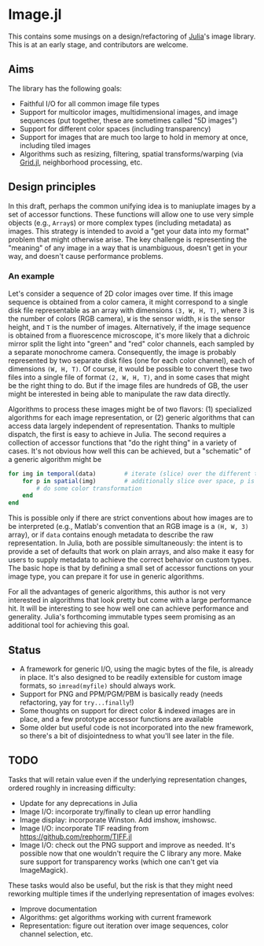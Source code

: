 # Image.jl

This contains some musings on a design/refactoring of [Julia](http://julialang.org/)'s image library. This is at an early stage, and contributors are welcome.

## Aims

The library has the following goals:

- Faithful I/O for all common image file types
- Support for multicolor images, multidimensional images, and image sequences (put together, these are sometimes called "5D images")
- Support for different color spaces (including transparency)
- Support for images that are much too large to hold in memory at once, including tiled images
- Algorithms such as resizing, filtering, spatial transforms/warping (via [Grid.jl](http://github.com/timholy/Grid.jl/), neighborhood processing, etc.

## Design principles

In this draft, perhaps the common unifying idea is to maniuplate images by a set of accessor functions. These functions will allow one to use very simple objects (e.g., `Array`s) or more complex types (including metadata) as images. This strategy is intended to avoid a "get your data into my format" problem that might otherwise arise. The key challenge is representing the "meaning" of any image in a way that is unambiguous, doesn't get in your way, and doesn't cause performance problems.

### An example

Let's consider a sequence of 2D color images over time. If this image sequence is obtained from a color camera, it might correspond to a single disk file representable as an array with dimensions `(3, W, H, T)`, where 3 is the number of colors (RGB camera), `W` is the sensor width, `H` is the sensor height, and `T` is the number of images. Alternatively, if the image sequence is obtained from a fluorescence microscope, it's more likely that a dichroic mirror split the light into "green" and "red" color channels, each sampled by a separate monochrome camera. Consequently, the image is probably represented by two separate disk files (one for each color channel), each of dimensions `(W, H, T)`. Of course, it would be possible to convert these two files into a single file of format `(2, W, H, T)`, and in some cases that might be the right thing to do. But if the image files are hundreds of GB, the user might be interested in being able to manipulate the raw data directly.

Algorithms to process these images might be of two flavors: (1) specialized algorithms for each image representation, or (2) generic algorithms that can access data largely independent of representation. Thanks to multiple dispatch, the first is easy to achieve in Julia. The second requires a collection of accessor functions that "do the right thing" in a variety of cases. It's not obvious how well this can be achieved, but a "schematic" of a generic algorithm might be

```julia
for img in temporal(data)        # iterate (slice) over the different times
    for p in spatial(img)        # additionally slice over space, p is a pixel
        # do some color transformation
    end
end
```

This is possible only if there are strict conventions about how images are to be interpreted (e.g., Matlab's convention that an RGB image is a `(H, W, 3)` array), or if `data` contains enough metadata to describe the raw representation. In Julia, both are possible simultaneously: the intent is to provide a set of defaults that work on plain arrays, and also make it easy for users to supply metadata to achieve the correct behavior on custom types. The basic hope is that by defining a small set of accessor functions on your image type, you can prepare it for use in generic algorithms.

For all the advantages of generic algorithms, this author is not very interested in algorithms that look pretty but come with a large performance hit. It will be interesting to see how well one can achieve performance and generality. Julia's forthcoming immutable types seem promising as an additional tool for achieving this goal.

## Status

- A framework for generic I/O, using the magic bytes of the file, is already in place. It's also designed to be readily extensible for custom image formats, so `imread(myfile)` should always work.
- Support for PNG and PPM/PGM/PBM is basically ready (needs refactoring, yay for `try...finally`!)
- Some thoughts on support for direct color & indexed images are in place, and a few prototype accessor functions are available
- Some older but useful code is not incorporated into the new framework, so there's a bit of disjointedness to what you'll see later in the file.

## TODO

Tasks that will retain value even if the underlying representation changes, ordered roughly in increasing difficulty:
- Update for any deprecations in Julia
- Image I/O: incorporate try/finally to clean up error handling
- Image display: incorporate Winston. Add imshow, imshowsc.
- Image I/O: incorporate TIF reading from https://github.com/rephorm/TIFF.jl
- Image I/O: check out the PNG support and improve as needed. It's possible now that one wouldn't require the C library any more. Make sure support for transparency works (which one can't get via ImageMagick).

These tasks would also be useful, but the risk is that they might need reworking multiple times if the underlying representation of images evolves:
- Improve documentation
- Algorithms: get algorithms working with current framework
- Representation: figure out iteration over image sequences, color channel selection, etc.
